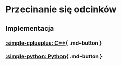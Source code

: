 # Przecinanie się odcinków

## Implementacja

### [:simple-cplusplus: C++](../../programming/c++/algorithms/2d-geometry/segments-crossing.md){ .md-button }

### [:simple-python: Python](../../programming/python/algorithms/2d-geometry/segments-crossing.md){ .md-button }
